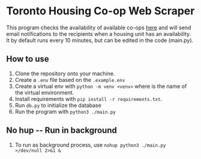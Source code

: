 # Toronto Housing Co-op Web Scraper

This program checks the availability of available co-ops [here](https://co-ophousingtoronto.coop/resources/find-a-coop/?region=all&vacancies=both) and will send email notifications to the recipients when a housing unit has an availability. It by default runs every 10 minutes, but can be edited in the code (main.py).

## How to use

1. Clone the repository onto your machine.
1. Create a `.env` file based on the `.example.env`
1. Create a virtual env with `python -m venv <venv>` where _<venv>_ is the name of the virtual environment.
1. Install requirements with `pip install -r requirements.txt`.
1. Run `db.py` to initialize the database
1. Run the program with `python3 ./main.py`

## No hup -- Run in background
1. To run as background process, use `nohup python3 ./main.py >/dev/null 2>&1 &`